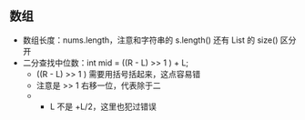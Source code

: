 
## 数组

* 数组长度：nums.length，注意和字符串的 s.length() 还有 List 的 size() 区分开
* 二分查找中位数：int mid = ((R - L) >> 1 ) + L;
	*  ((R - L) >> 1 ) 需要用括号括起来，这点容易错
	* 注意是 >> 1  右移一位，代表除于二
	*  + L 不是 +L/2，这里也犯过错误